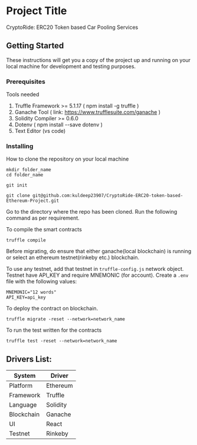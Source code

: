 # Project Title

CryptoRide: ERC20 Token based Car Pooling Services

## Getting Started

These instructions will get you a copy of the project up and running on your local machine for development and testing purposes. 

### Prerequisites 

Tools needed

1. Truffle Framework >= 5.1.17 ( npm install -g truffle )
2. Ganache Tool ( link: https://www.trufflesuite.com/ganache )
3. Solidity Compiler >= 0.6.0
4. Dotenv ( npm install --save dotenv )
4. Text Editor (vs code)

### Installing

How to clone the repository on your local machine

```
mkdir folder_name
cd folder_name
```

```
git init
```
```
git clone git@github.com:kuldeep23907/CryptoRide-ERC20-token-based-Ethereum-Project.git
```

Go to the directory where the repo has been cloned. Run the following command as per requirement.

To compile the smart contracts
```
truffle compile
```

Before migrating, do ensure that either ganache(local blockchain) is running or select an ethereum testnet(rinkeby etc.) blockchain. 

To use any testnet, add that testnet in `truffle-config.js` network object. Testnet have API_KEY and require MNEMONIC (for account). Create a `.env` file with the following values:

```
MNEMONIC="12 words"
API_KEY=api_key
```

To deploy the contract on blockchain. 
```
truffle migrate -reset --network=network_name
```

To run the test written for the contracts
```
truffle test -reset --network=network_name
```

## Drivers List:

| System | Driver |
| --- | --- |
| Platform 						 | Ethereum			|
| Framework | Truffle	|
| Language				 | Solidity		|
| Blockchain 					 | Ganache		|
| UI 					 | React			|
| Testnet      | Rinkeby |

